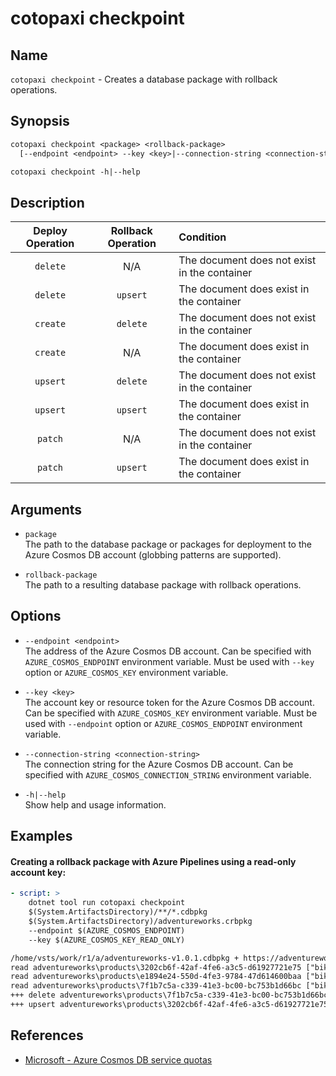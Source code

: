 # cotopaxi checkpoint

<p />

## Name

<p />

`cotopaxi checkpoint` - Creates a database package with rollback operations.

<p />

## Synopsis

<p />

```txt
cotopaxi checkpoint <package> <rollback-package>
  [--endpoint <endpoint> --key <key>|--connection-string <connection-string>]

cotopaxi checkpoint -h|--help
```

<p />

## Description

<p />

| Deploy Operation | Rollback Operation | Condition |
|:-:|:-:|:- |
| `delete` | N/A | The document does not exist in the container |
| `delete` | `upsert` | The document does exist in the container |
| `create` | `delete` | The document does not exist in the container |
| `create` | N/A | The document does exist in the container |
| `upsert` | `delete` | The document does not exist in the container |
| `upsert` | `upsert` | The document does exist in the container |
| `patch` | N/A | The document does not exist in the container |
| `patch` | `upsert` | The document does exist in the container |

<p />

## Arguments

<p />

- `package`  
The path to the database package or packages for deployment to the Azure Cosmos DB account (globbing patterns are supported).

<p />

- `rollback-package`  
The path to a resulting database package with rollback operations.

<p />

## Options

<p />

- `--endpoint <endpoint>`  
The address of the Azure Cosmos DB account. Can be specified with `AZURE_COSMOS_ENDPOINT` environment variable. Must be used with `--key` option or `AZURE_COSMOS_KEY` environment variable.

<p />

- `--key <key>`  
The account key or resource token for the Azure Cosmos DB account. Can be specified with `AZURE_COSMOS_KEY` environment variable. Must be used with `--endpoint` option or `AZURE_COSMOS_ENDPOINT` environment variable.

<p />

- `--connection-string <connection-string>`  
The connection string for the Azure Cosmos DB account. Can be specified with `AZURE_COSMOS_CONNECTION_STRING` environment variable.

<p />

- `-h|--help`  
Show help and usage information.

<p />

## Examples

<p />

#### Creating a rollback package with Azure Pipelines using a read-only account key:

<p />

```yaml
- script: >
    dotnet tool run cotopaxi checkpoint
    $(System.ArtifactsDirectory)/**/*.cdbpkg
    $(System.ArtifactsDirectory)/adventureworks.crbpkg
    --endpoint $(AZURE_COSMOS_ENDPOINT)
    --key $(AZURE_COSMOS_KEY_READ_ONLY)
```

<p />

```txt
/home/vsts/work/r1/a/adventureworks-v1.0.1.cdbpkg + https://adventureworks.documents.azure.com:443 >>> /home/vsts/work/r1/a/adventureworks.crbpkg
read adventureworks\products\3202cb6f-42af-4fe6-a3c5-d61927721e75 ["bikes"]: HTTP 200 (1.00 RU)
read adventureworks\products\e1894e24-550d-4fe3-9784-47d614600baa ["bikes"]: HTTP 200 (1.00 RU)
read adventureworks\products\7f1b7c5a-c339-41e3-bc00-bc753b1d66bc ["bikes"]: HTTP 404 (1.00 RU)
+++ delete adventureworks\products\7f1b7c5a-c339-41e3-bc00-bc753b1d66bc ["bikes"] (4)
+++ upsert adventureworks\products\3202cb6f-42af-4fe6-a3c5-d61927721e75 ["bikes"] (4)
```

<p />

## References

<p />

- [Microsoft - Azure Cosmos DB service quotas](https://learn.microsoft.com/en-us/azure/cosmos-db/concepts-limits)
